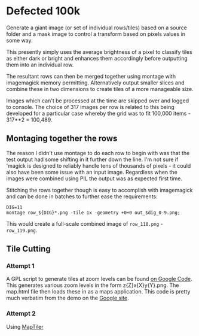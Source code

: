 # Defected 100k

Generate a giant image (or set of individual rows/tiles) based on a source
folder and a mask image to control a transform based on pixels values in some
way.

This presently simply uses the average brightness of a pixel to classify tiles
as either dark or bright and enhances them accordingly before outputting them
into an individual row.

The resultant rows can then be merged together using montage with imagemagick
memory permitting. Alternatively output smaller slices and combine these in
two dimensions to create tiles of a more manageable size.

Images which can't be processed at the time are skipped over and logged to
console. The choice of 317 images per row is related to this being developed
for a particular case whereby the grid was to fit 100,000 items - 317**2 =
100,489.

## Montaging together the rows

The reason I didn't use montage to do each row to begin with was that the test
output had some shifting in it further down the line. I'm not sure if 'magick
is designed to reliably handle tens of thousands of pixels - it could also have
been some issue with an input image. Regardless when the images were combined
using PIL the output was as expected first time.

Stitching the rows together though is easy to accomplish with imagemagick and
can be done in batches to further ease the requirements:

    DIG=11
    montage row_${DIG}*.png -tile 1x -geometry +0+0 out_$dig_0-9.png;

This would create a full-scale combined image of `row_110.png` - `row_119.png`.

## Tile Cutting

### Attempt 1

A GPL script to generate tiles at zoom levels can be found
[on Google Code](https://code.google.com/p/googletilecutter/). This generates
various zoom levels in the form z{Z}x{X}y{Y}.png. The map.html file then loads
these in as a maps application. This code is pretty much verbatim from the demo
on the [Google site](https://developers.google.com/maps/documentation/javascript/maptypes#ImageMapTypes).

### Attempt 2

Using [MapTiler](http://www.maptiler.org/)
